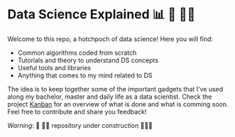 # Data Science Explained :bar_chart: :test_tube: :woman_teacher:

Welcome to this repo, a hotchpoch of data science! Here you will find:
* Common algorithms coded from scratch
* Tutorials and theory to understand DS concepts
* Useful tools and libraries
* Anything that comes to my mind related to DS

The idea is to keep together some of the important gadgets that I've used along my bachelor, master and daily life as a data scientist. Check the project [Kanban](https://github.com/claudia-hm/datascience-explained/projects/1) for an overview of what is done and what is comming soon. Feel free to contribute and share you feedback!

*Warning*: :construction: :construction_worker_woman: repository under construction :construction_worker_woman::construction:


